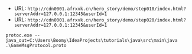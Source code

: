 
* URL: `http://cdn0001.afrxvk.cn/hero_story/demo/step010/index.html?serverAddr=127.0.0.1:12345&userId=1`
* URL: `http://cdn0001.afrxvk.cn/hero_story/demo/step020/index.html?serverAddr=127.0.0.1:12345&userId=1`

`protoc.exe --java_out=C:\Users\Boomy\IdeaProjects\tutorials\java\src\main\java .\GameMsgProtocol.proto`

